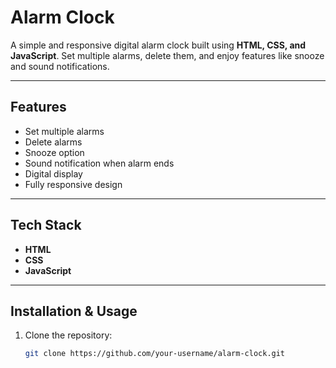 # Alarm Clock

A simple and responsive digital alarm clock built using **HTML, CSS, and JavaScript**. Set multiple alarms, delete them, and enjoy features like snooze and sound notifications.

---

## Features

- Set multiple alarms  
- Delete alarms  
- Snooze option  
- Sound notification when alarm ends  
- Digital display  
- Fully responsive design  

---

## Tech Stack

- **HTML**  
- **CSS**  
- **JavaScript**  

---

## Installation & Usage

1. Clone the repository:  
   ```bash
   git clone https://github.com/your-username/alarm-clock.git
